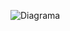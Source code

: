 ![Diagrama](https://mermaid.ink/svg/pako:eNptksFO40AMhl8l8qkrqigwIU1yWAmxFyRAiF3tAeViMiYdbTKOnBkELX33HdKCGsKcYs_v_7M92ULNmqCEusVh-GWwEewqG4WjjVDtDNvo-n6fGTXRVb9mS5U9zt1TL6y9Y7nxg6mxjbb76_dz4rhGWfw4yvTohy-pgVqqAw0PFovfToxtom6MDsrdFHvRo1C75j-h9omtqXnCbU0TIAcf6zsSPiaiI6tp2oUJJgblkkXI8F_eLL4n3-IzNahZrqwjseQmYHoxj0busDH2cw4v7QSuzX7aW37Gi0dcTDvz2JoNflh87WH_BFEcv_2cr34uma9prpkNBEtoxGgonXhaQlheh-8hjINW4NbUUQVl-NQo_yqo7C7U9GgfmLuPMmHfrKF8wnYIke91WPrhL_uUjK9wyd46KLPRAcotvECpVmfxSiV5lhfZmcpzlS7hFcpVFitVZKpI80QlRZbulrAZmUmcnybqXJ2eF0WSpvnuP2Zk5nQ)
